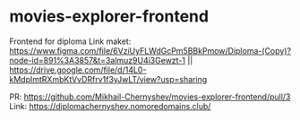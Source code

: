 # movies-explorer-frontend

Frontend for diploma
Link maket: https://www.figma.com/file/6VziUyFLWdGcPm5BBkPmow/Diploma-(Copy)?node-id=891%3A3857&t=3almuz9U4i3Gewzt-1 || https://drive.google.com/file/d/14L0-kMdpImtRXmbKtVvDRfrv1f3yJwLT/view?usp=sharing

PR: https://github.com/Mikhail-Chernyshev/movies-explorer-frontend/pull/3
Link: https://diplomachernyshev.nomoredomains.club/